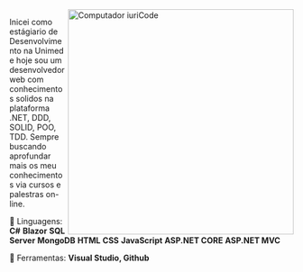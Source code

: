 <img src="https://raw.githubusercontent.com/MicaelliMedeiros/micaellimedeiros/master/image/computer-illustration.png" min-width="400px" max-width="400px" width="400px" align="right" alt="Computador iuriCode">

<p align="left"> 
 Inicei como estágiario de Desenvolvimento na Unimed e hoje sou um desenvolvedor web com conhecimentos solidos na plataforma .NET, DDD, SOLID, POO, TDD.
Sempre buscando aprofundar mais os meu conhecimentos via cursos e palestras on-line.
</p>

<p align="left">
  🦄 Linguagens: <strong>C#</strong>
                 <strong>Blazor</strong>
                 <strong>SQL Server</strong>
                 <strong>MongoDB</strong>
                 <strong>HTML</strong>
                 <strong>CSS</strong>
                 <strong>JavaScript</strong>
                 <strong>ASP.NET CORE</strong>
                 <strong>ASP.NET MVC</strong>
</p>

<p align="left">
  💼 Ferramentas: <strong>Visual Studio, </strong>
  <strong>Github</strong>
</p>
